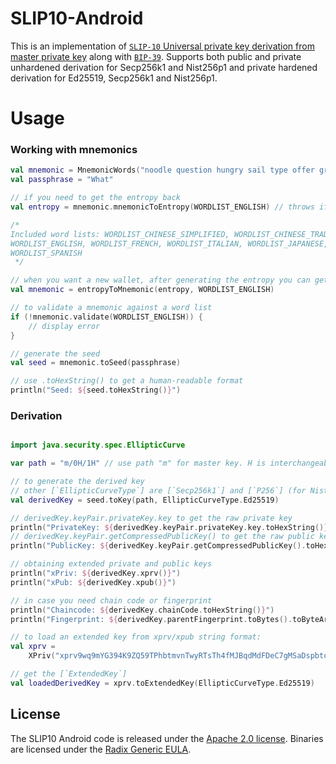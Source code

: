# SLIP10-Android

This is an implementation of [`SLIP-10` Universal private key derivation from master private key](https://github.com/satoshilabs/slips/blob/master/slip-0010.md)
along with [`BIP-39`](https://github.com/bitcoin/bips/blob/master/bip-0039.mediawiki). 
Supports both public and private unhardened derivation for Secp256k1 and Nist256p1 and private hardened derivation for Ed25519, Secp256k1 and Nist256p1.

# Usage

### Working with mnemonics
```kotlin
val mnemonic = MnemonicWords("noodle question hungry sail type offer grocery clay nation hello mixture forum")
val passphrase = "What"

// if you need to get the entropy back
val entropy = mnemonic.mnemonicToEntropy(WORDLIST_ENGLISH) // throws if mnemonic is invalid

/*
Included word lists: WORDLIST_CHINESE_SIMPLIFIED, WORDLIST_CHINESE_TRADITIONAL,
WORDLIST_ENGLISH, WORDLIST_FRENCH, WORDLIST_ITALIAN, WORDLIST_JAPANESE, WORDLIST_KOREAN,
WORDLIST_SPANISH
 */

// when you want a new wallet, after generating the entropy you can get the mnemonic
val mnemonic = entropyToMnemonic(entropy, WORDLIST_ENGLISH)

// to validate a mnemonic against a word list
if (!mnemonic.validate(WORDLIST_ENGLISH)) {
    // display error
}

// generate the seed
val seed = mnemonic.toSeed(passphrase)

// use .toHexString() to get a human-readable format
println("Seed: ${seed.toHexString()}")
```

### Derivation

```kotlin

import java.security.spec.EllipticCurve

var path = "m/0H/1H" // use path "m" for master key. H is interchangeable with ' for hardened paths

// to generate the derived key
// other [`EllipticCurveType`] are [`Secp256k1`] and [`P256`] (for Nist256p1/Secp256r1)
val derivedKey = seed.toKey(path, EllipticCurveType.Ed25519)

// derivedKey.keyPair.privateKey.key to get the raw private key
println("PrivateKey: ${derivedKey.keyPair.privateKey.key.toHexString()}")
// derivedKey.keyPair.getCompressedPublicKey() to get the raw public key
println("PublicKey: ${derivedKey.keyPair.getCompressedPublicKey().toHexString()}")

// obtaining extended private and public keys
println("xPriv: ${derivedKey.xprv()}")
println("xPub: ${derivedKey.xpub()}")

// in case you need chain code or fingerprint
println("Chaincode: ${derivedKey.chainCode.toHexString()}")
println("Fingerprint: ${derivedKey.parentFingerprint.toBytes().toByteArray().toHexString()}")

// to load an extended key from xprv/xpub string format:
val xprv =
    XPriv("xprv9wq9mYG394K9ZQ59TPhbtmvnTwyRTsTh4fMJBqdMdFDeC7gMSaDspbtorrCETDDt3a87QEFFfF73qrss8i7Tc5xJJqCopzVZ3q3DmNMpeQA")

// get the [`ExtendedKey`]
val loadedDerivedKey = xprv.toExtendedKey(EllipticCurveType.Ed25519)
```

## License

The SLIP10 Android code is released under the [Apache 2.0 license](./LICENSE). Binaries are licensed under the [Radix Generic EULA](https://www.radixdlt.com/terms/genericEULA).
